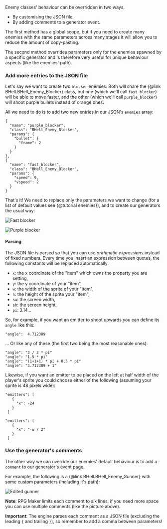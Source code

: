Enemy classes' behaviour can be overridden in two ways.
- By customising the JSON file,
- By adding comments to a generator event.

The first method has a global scope, but if you need to create many enemies with the same parameters across many stages it will allow you to reduce the amount of copy-pasting.

The second method overrides parameters only for the enemies spawned by a specific generator and is therefore very useful for unique behaviour aspects (like the enemies' path).

### Add more entries to the JSON file

Let's say we want to create two `blocker` enemies. Both will share the {@link BHell.BHell_Enemy_Blocker} class, but one (which we'll call `fast_blocker`) will be able to move faster, and the other (which we'll call `purple_blocker`) will shoot purple bullets instead of orange ones.

All we need to do is to add two new entries in our JSON's `enemies` array:

    {
      "name": "purple_blocker",
      "class": "BHell_Enemy_Blocker",
      "params": {
        "bullet": {
          "frame": 2
        }
      }
    },
    {
      "name": "fast_blocker",
      "class": "BHell_Enemy_Blocker",
      "params": {
        "speed": 9,
        "vspeed": 2
      }
    }

That's it! We need to replace only the parameters we want to change (for a list of default values see {@tutorial enemies}), and to create our generators the usual way:

![Fast blocker](fast_blocker.png)

![Purple blocker](purple_blocker.png)

#### Parsing

The JSON file is parsed  so that you can use *arithmetic expressions* instead of fixed numbers. Every time you insert an expression between quotes, the following constants will be replaced automatically:
- `x`: the x coordinate of the "item" which owns the property you are setting,
- `y`: the y coordinate of your "item",
- `w`: the width of the sprite of your "item",
- `h`: the height of the sprite your "item",
- `sw`: the screen width,
- `sh`: the screen height,
- `pi`: 3.14...

So, for example, if you want an emitter to shoot upwards you can define its `angle` like this:

    "angle":  4.712389‬‬
    
... Or like any of these (the first two being the most reasonable ones):

    "angle": "3 / 2 * pi"
    "angle": "1.5 * pi"
    "angle": "(1+1+1) * pi + 0.5 * pi"
    "angle": "3.712389‬‬ + 1"
    
Likewise, if you want an emitter to be placed on the left at half width of the player's sprite you could choose either of the following (assuming your sprite is 48 pixels wide):

    "emitters": [
       {
         "x": -24
       }
     ]
    
    "emitters": [
       {
         "x": "-w / 2"
       }
     ] 

### Use the generator's comments

The other way we can override our enemies' default behaviour is to add a `comment` to our generator's event page.

For example, the following is a {@link BHell.BHell_Enemy_Gunner} with some custom parameters (including it's path):

![Edited gunner](gunner_comments.png)

**Note**: RPG Maker limits each comment to six lines, if you need more space you can use multiple comments (like the picture above).

**Important**: The engine parses each comment as a JSON file (excluding the leading `{` and trailing `}`), so remember to add a comma between parameters!
